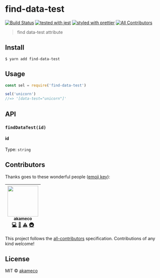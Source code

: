 # find-data-test

[![Build Status](https://travis-ci.org/akameco/find-data-test.svg?branch=master)](https://travis-ci.org/akameco/find-data-test)
[![tested with jest](https://img.shields.io/badge/tested_with-jest-99424f.svg)](https://github.com/facebook/jest)
[![styled with prettier](https://img.shields.io/badge/styled_with-prettier-ff69b4.svg)](https://github.com/prettier/prettier)
[![All Contributors](https://img.shields.io/badge/all_contributors-1-orange.svg?style=flat-square)](#contributors)

> find data-test attribute

## Install

```
$ yarn add find-data-test
```

## Usage

```js
const sel = require('find-data-test')

sel('unicorn')
//=> '[data-test="unicorn"]'
```

## API

### `findDataTest(id)`

#### id

Type: `string`

## Contributors

Thanks goes to these wonderful people ([emoji key](https://github.com/kentcdodds/all-contributors#emoji-key)):

<!-- ALL-CONTRIBUTORS-LIST:START - Do not remove or modify this section -->

<!-- prettier-ignore -->
| [<img src="https://avatars2.githubusercontent.com/u/4002137?v=4" width="100px;"/><br /><sub><b>akameco</b></sub>](http://akameco.github.io)<br />[💻](https://github.com/akameco/find-data-test/commits?author=akameco "Code") [📖](https://github.com/akameco/find-data-test/commits?author=akameco "Documentation") [⚠️](https://github.com/akameco/find-data-test/commits?author=akameco "Tests") [🚇](#infra-akameco "Infrastructure (Hosting, Build-Tools, etc)") |
| :---: |

<!-- ALL-CONTRIBUTORS-LIST:END -->

This project follows the [all-contributors](https://github.com/kentcdodds/all-contributors) specification. Contributions of any kind welcome!

## License

MIT © [akameco](http://akameco.github.io)
